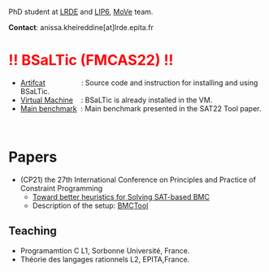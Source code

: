PhD student at [LRDE](https://www.lrde.epita.fr/wiki/Home) and [LIP6](https://www.lip6.fr), [MoVe](https://www.lip6.fr/MoVe) team.

**Contact**: anissa.kheireddine[at]lrde.epita.fr


# <span style="color:red">!! BSaLTic  (FMCAS22) !!</span>

 * [Artifcat](https://doi.org/10.5281/zenodo.6323166) &nbsp;&nbsp;&nbsp;&nbsp;&nbsp;&nbsp;&nbsp;&nbsp;&nbsp;&nbsp;&nbsp;&nbsp;&nbsp;&nbsp;&nbsp;&nbsp;&nbsp;: Source code and instruction for installing and using BSaLTic.
 * [Virtual Machine](https://doi.org/10.5281/zenodo.6323716) &nbsp;&nbsp;&nbsp;: BSaLTic is already installed in the VM.
 * [Main benchmark](https://doi.org/10.5281/zenodo.6303638)&nbsp;&nbsp;: Main benchmark presented in the SAT22 Tool paper.

<br />

# Papers
*  (CP21)  the 27th International Conference on Principles and Practice of Constraint Programming 
   * [Toward better heuristics for Solving SAT-based BMC](https://www.lrde.epita.fr/wiki/Publications/kheireddine.21.cp)
   * Description of the setup: [BMCTool](https://akheireddine.github.io/cp21/cp21.html)


## Teaching

 * Programamtion C L1, Sorbonne Université, France.
 * Théorie des langages rationnels L2, EPITA,France.

